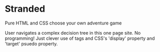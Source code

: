 # Stranded
Pure HTML and CSS choose your own adventure game

User navigates a complex decision tree in this one page site. 
No programming!  Just clever use of <a> tags and CSS's 'display' property and 'target' psuedo property.
